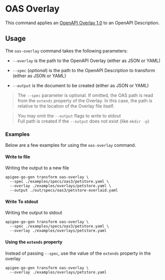 # OAS Overlay
<!--
  Copyright 2024 Google LLC

  Licensed under the Apache License, Version 2.0 (the "License");
  you may not use this file except in compliance with the License.
  You may obtain a copy of the License at

       http://www.apache.org/licenses/LICENSE-2.0

  Unless required by applicable law or agreed to in writing, software
  distributed under the License is distributed on an "AS IS" BASIS,
  WITHOUT WARRANTIES OR CONDITIONS OF ANY KIND, either express or implied.
  See the License for the specific language governing permissions and
  limitations under the License.
-->

This command applies an [OpenAPI Overlay 1.0](https://github.com/OAI/Overlay-Specification/blob/main/versions/1.0.0.md) to an OpenAPI Description.

## Usage

The `oas-overlay` command takes the following parameters:

* `--overlay` is the path to the OpenAPI Overlay (either as JSON or YAML)

* `--spec` (*optional*)  is the path to the OpenAPI Description to transform (either as JSON or YAML)
  
* `--output` is the document to be created (either as JSON or YAML)


> The `--spec` parameter is optional. If omitted, the OAS path is read from the `extends` property of the Overlay.
> In this case, the path is relative to the location of the Overlay file itself.



> You may omit the `--output` flags to write to stdout  
>  Full path is created if the `--output` does not exist (like `mkdir -p`)



### Examples

Below are a few examples for using the `oas-overlay` command.

#### Write to file
Writing the output to a new file
```shell
apigee-go-gen transform oas-overlay \
  --spec ./examples/specs/oas3/petstore.yaml \
  --overlay ./examples/overlays/petstore.yaml \
  --output ./out/specs/oas3/petstore-overlaid.yaml 
```

#### Write To stdout
Writing the output to stdout
```shell
apigee-go-gen transform oas-overlay \
  --spec ./examples/specs/oas3/petstore.yaml \
  --overlay ./examples/overlays/petstore.yaml
```

#### Using the `extends` property 
Instead of passing `--spec`, use the value of the `extends` property in the overlay
```shell
apigee-go-gen transform oas-overlay \
  --overlay ./examples/overlays/petstore.yaml
```
